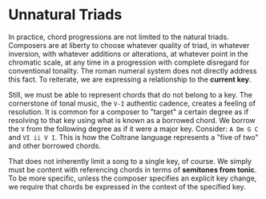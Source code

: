 # Unnatural Triads

In practice, chord progressions are not limited to the natural triads. 
Composers are at liberty to choose whatever quality of triad, in whatever inversion, with whatever additions or alterations, at whatever point in the chromatic scale, at any time in a progression with complete disregard for conventional tonality. The roman numeral system does not directly address this fact. To reiterate, we are expressing a relationship to the **current key**.

Still, we must be able to represent chords that do not belong to a key. The cornerstone of tonal music, the `V-I` authentic cadence, creates a feeling of resolution. It is common for a composer to "target" a certain degree as if resolving to that key using what is known as a borrowed chord. We borrow the `V` from the following degree as if it were a major key. Consider: `A Dm G C` and `VI ii V I`. This is how the Coltrane language represents a "five of two" and other borrowed chords.

That does not inherently limit a song to a single key, of course. We simply must be content with referencing chords in terms of **semitones from tonic**. To be more specific, unless the composer specifies an explicit key change, we require that chords be expressed in the context of the specified key.